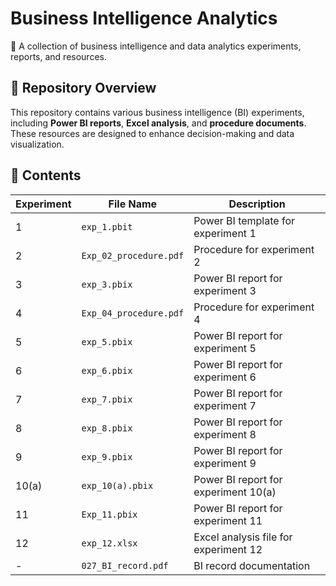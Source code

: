 # **Business Intelligence Analytics**
🚀 A collection of business intelligence and data analytics experiments, reports, and resources.

## 📂 **Repository Overview**
This repository contains various business intelligence (BI) experiments, including **Power BI reports**, **Excel analysis**, and **procedure documents**. These resources are designed to enhance decision-making and data visualization.

## 📌 **Contents**
| **Experiment** | **File Name**             | **Description**                         |
|--------------|---------------------------|-----------------------------------------|
| 1            | `exp_1.pbit`               | Power BI template for experiment 1      |
| 2            | `Exp_02_procedure.pdf`     | Procedure for experiment 2              |
| 3            | `exp_3.pbix`               | Power BI report for experiment 3        |
| 4            | `Exp_04_procedure.pdf`     | Procedure for experiment 4              |
| 5            | `exp_5.pbix`               | Power BI report for experiment 5        |
| 6            | `exp_6.pbix`               | Power BI report for experiment 6        |
| 7            | `exp_7.pbix`               | Power BI report for experiment 7        |
| 8            | `exp_8.pbix`               | Power BI report for experiment 8        |
| 9            | `exp_9.pbix`               | Power BI report for experiment 9        |
| 10(a)        | `exp_10(a).pbix`           | Power BI report for experiment 10(a)    |
| 11           | `Exp_11.pbix`              | Power BI report for experiment 11       |
| 12           | `exp_12.xlsx`              | Excel analysis file for experiment 12   |
| -            | `027_BI_record.pdf`        | BI record documentation                 |
